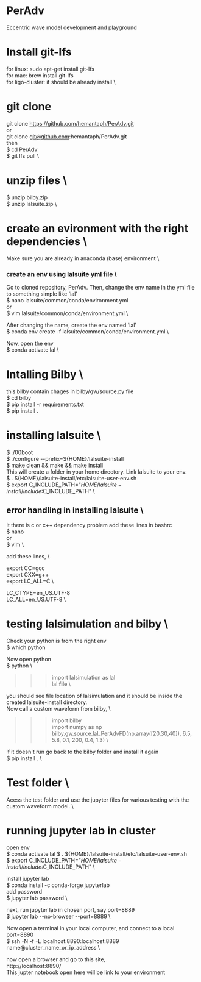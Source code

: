 # PerAdv
Eccentric wave model development and playground

# Install git-lfs
for linux: sudo apt-get install git-lfs \
for mac: brew install git-lfs \
for ligo-cluster: it should be already install \

# git clone 
git clone https://github.com/hemantaph/PerAdv.git \
or \
git clone git@github.com:hemantaph/PerAdv.git \
then \
$ cd PerAdv \
$ git lfs pull \

# unzip files \
$ unzip bilby.zip \
$ unzip lalsuite.zip \

# create an evironment with the right dependencies \
Make sure you are already in anaconda (base) environment \
### create an env using lalsuite yml file \
Go to cloned repository, PerAdv. Then, change the env name in the yml file to something simple like 'lal' \
$ nano lalsuite/common/conda/environment.yml \
or  \
$ vim lalsuite/common/conda/environment.yml \

After changing the name, create the env named 'lal' \
$ conda env create -f lalsuite/common/conda/environment.yml \

Now, open the env \
$ conda activate lal \

# Intalling Bilby \
this bilby contain chages in bilby/gw/source.py file \
$ cd bilby \
$ pip install -r requirements.txt \
$ pip install .

# installing lalsuite \
$ ./00boot \
$ ./configure --prefix=${HOME}/lalsuite-install \
$ make clean && make && make install \
This will create a folder in your home directory. Link lalsuite to your env. \
$ . ${HOME}/lalsuite-install/etc/lalsuite-user-env.sh \
$ export C_INCLUDE_PATH="${HOME}/lalsuite-install/include:$C_INCLUDE_PATH" \

## error handling in installing lalsuite \
It there is c or c++ dependency problem add these lines in bashrc \
$ nano \
or \
$ vim \

add these lines, \

export CC=gcc \
export CXX=g++ \
export LC_ALL=C \

LC_CTYPE=en_US.UTF-8 \
LC_ALL=en_US.UTF-8 \

# testing lalsimulation and bilby \
Check your python is from the right env \
$ which python

Now open python \
$ python \
>>> import lalsimulation as lal \
>>> lal.__file__ \

you should see file location of lalsimulation and it should be inside the created lalsuite-install directory. \
Now call a custom waveform from bilby, \
>>> import bilby \
>>> import numpy as np \
>>> bilby.gw.source.lal_PerAdvFD(np.array([20,30,40]), 6.5, 5.8, 0.1, 200, 0.4, 1.3) \

if it doesn't run go back to the bilby folder and install it again \
$ pip install . \

# Test folder \
Acess the test folder and use the jupyter files for various testing with the custom waveform model. \

# running jupyter lab in cluster
open env \
$ conda activate lal
$ . ${HOME}/lalsuite-install/etc/lalsuite-user-env.sh \
$ export C_INCLUDE_PATH="${HOME}/lalsuite-install/include:$C_INCLUDE_PATH" \

install jupyter lab \
$ conda install -c conda-forge jupyterlab \
add password \
$ jupyter lab password \

next, run jupyter lab in chosen port, say port=8889 \
$  jupyter lab --no-browser --port=8889 \

Now open a terminal in your local computer, and connect to a local port=8890 \
$ ssh -N -f -L localhost:8890:localhost:8889 name@cluster_name_or_ip_address \

now open a browser and go to this site, \
http://localhost:8890/ \
This jupter notebook open here will be link to your environment




